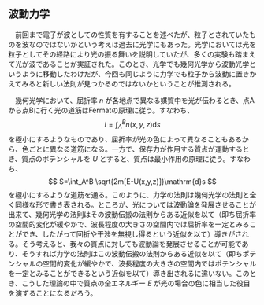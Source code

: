 
## 波動力学

　前回まで電子が波としての性質を有することを述べたが、粒子とされていたものを波なのではないかという考えは過去に光学にもあった。光学においては光を粒子としてその経路により光の振る舞いを説明していたが、多くの実験も踏まえて光が波であることが実証された。このとき、光学でも幾何光学から波動光学というように移動したわけだが、今回も同じように力学でも粒子から波動に置きかえてみると新しい法則が見つかるのではないかということが推測される。

　幾何光学において、屈折率 $n$ が各地点で異なる媒質中を光が伝わるとき、点Aから点Bに行く光の道筋はFermatの原理に従う。すなわち、
$$
    I=\int_A^B
    n(x,y,z)\mathrm{d}s
$$
を極小にするようなものであり、屈折率が光の色によって異なることもあるから、色ごとに異なる道筋になる。一方で、保存力が作用する質点が運動するとき、質点のポテンシャルを $U$ とすると、質点は最小作用の原理に従う。すなわち、
$$
    S=\int_A^B
    \sqrt{2m[E-U(x,y,z)]}\mathrm{d}s
$$
を極小にするような道筋を通る。このように、力学の法則は幾何光学の法則と全く同様な形で書き表される。ところが、光については波動論を発展させることが出来て、幾何光学の法則はその波動伝搬の法則からある近似を以て（即ち屈折率の空間的変化が緩やかで、波長程度の大きさの空間内では屈折率を一定とみることができ、したがって回折や干渉を無視し得るという近似を以て）導きがされる。そう考えると、我々の質点に対しても波動論を発展させることが可能であり、そうすれば力学の法則はこの波動伝搬の法則からある近似を以て（即ちポテンシャルの空間的変化が緩やかで、波長程度の大きさの空間内ではポテンシャルを一定とみることができるという近似を以て）導き出されるに違いない。このとき、こうした理論の中で質点の全エネルギー $E$ が光の場合の色に相当した役目を演ずることになるだろう。

 